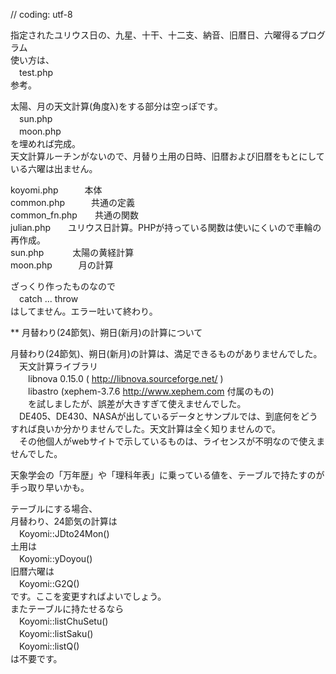 // coding: utf-8

指定されたユリウス日の、九星、十干、十二支、納音、旧暦日、六曜得るプログラム  
使い方は、  
　test.php  
参考。

太陽、月の天文計算(角度λ)をする部分は空っぽです。  
　sun.php  
　moon.php  
を埋めれば完成。  
天文計算ルーチンがないので、月替り土用の日時、旧暦および旧暦をもとにしている六曜は出ません。



koyomi.php　　　本体  
common.php　　　共通の定義  
common_fn.php　　共通の関数  
julian.php　　ユリウス日計算。PHPが持っている関数は使いにくいので車輪の再作成。  
sun.php　　 　太陽の黄経計算  
moon.php　　　月の計算  



ざっくり作ったものなので  
　catch ... throw  
はしてません。エラー吐いて終わり。  



\*\* 月替わり(24節気)、朔日(新月)の計算について  

月替わり(24節気)、朔日(新月)の計算は、満足できるものがありませんでした。  
　天文計算ライブラリ  
　　libnova 0.15.0 ( http://libnova.sourceforge.net/ )  
　　libastro (xephem-3.7.6 http://www.xephem.com 付属のもの)  
　　を試しましたが、誤差が大きすぎて使えませんでした。  
　DE405、DE430、NASAが出しているデータとサンプルでは、到底何をどうすれば良いか分かりませんでした。天文計算は全く知りませんので。  
　その他個人がwebサイトで示しているものは、ライセンスが不明なので使えませんでした。  


天象学会の「万年歴」や「理科年表」に乗っている値を、テーブルで持たすのが手っ取り早いかも。


テーブルにする場合、  
月替わり、24節気の計算は  
　Koyomi::JDto24Mon()  
土用は  
　Koyomi::yDoyou()  
旧暦六曜は  
　Koyomi::G2Q()  
です。ここを変更すればよいでしょう。  
またテーブルに持たせるなら  
　Koyomi::listChuSetu()  
　Koyomi::listSaku()  
　Koyomi::listQ()  
は不要です。


